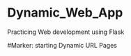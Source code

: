 # Dynamic_Web_App
Practicing Web development using Flask

#Marker:
        starting Dynamic URL Pages